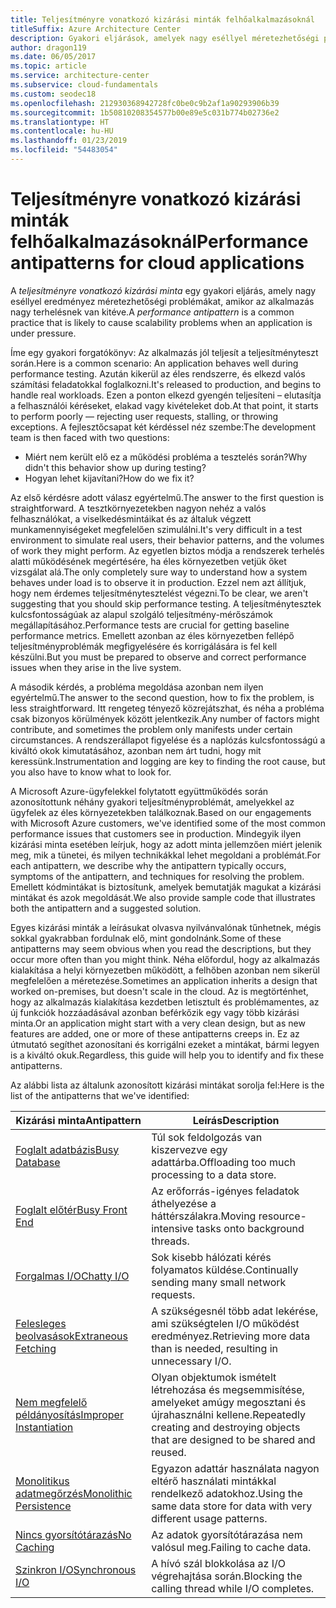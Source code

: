```yaml
---
title: Teljesítményre vonatkozó kizárási minták felhőalkalmazásoknál
titleSuffix: Azure Architecture Center
description: Gyakori eljárások, amelyek nagy eséllyel méretezhetőségi problémákat okoznak.
author: dragon119
ms.date: 06/05/2017
ms.topic: article
ms.service: architecture-center
ms.subservice: cloud-fundamentals
ms.custom: seodec18
ms.openlocfilehash: 212930368942728fc0be0c9b2af1a90293906b39
ms.sourcegitcommit: 1b50810208354577b00e89e5c031b774b02736e2
ms.translationtype: HT
ms.contentlocale: hu-HU
ms.lasthandoff: 01/23/2019
ms.locfileid: "54483054"
---
```

# <a name="performance-antipatterns-for-cloud-applications"></a><span data-ttu-id="95871-103">Teljesítményre vonatkozó kizárási minták felhőalkalmazásoknál</span><span class="sxs-lookup"><span data-stu-id="95871-103">Performance antipatterns for cloud applications</span></span>

<span data-ttu-id="95871-104">A *teljesítményre vonatkozó kizárási minta* egy gyakori eljárás, amely nagy eséllyel eredményez méretezhetőségi problémákat, amikor az alkalmazás nagy terhelésnek van kitéve.</span><span class="sxs-lookup"><span data-stu-id="95871-104">A *performance antipattern* is a common practice that is likely to cause scalability problems when an application is under pressure.</span></span>

<span data-ttu-id="95871-105">Íme egy gyakori forgatókönyv: Az alkalmazás jól teljesít a teljesítményteszt során.</span><span class="sxs-lookup"><span data-stu-id="95871-105">Here is a common scenario: An application behaves well during performance testing.</span></span> <span data-ttu-id="95871-106">Azután kikerül az éles rendszerre, és elkezd valós számítási feladatokkal foglalkozni.</span><span class="sxs-lookup"><span data-stu-id="95871-106">It's released to production, and begins to handle real workloads.</span></span> <span data-ttu-id="95871-107">Ezen a ponton elkezd gyengén teljesíteni – elutasítja a felhasználói kéréseket, elakad vagy kivételeket dob.</span><span class="sxs-lookup"><span data-stu-id="95871-107">At that point, it starts to perform poorly &mdash; rejecting user requests, stalling, or throwing exceptions.</span></span> <span data-ttu-id="95871-108">A fejlesztőcsapat két kérdéssel néz szembe:</span><span class="sxs-lookup"><span data-stu-id="95871-108">The development team is then faced with two questions:</span></span>

- <span data-ttu-id="95871-109">Miért nem került elő ez a működési probléma a tesztelés során?</span><span class="sxs-lookup"><span data-stu-id="95871-109">Why didn't this behavior show up during testing?</span></span>
- <span data-ttu-id="95871-110">Hogyan lehet kijavítani?</span><span class="sxs-lookup"><span data-stu-id="95871-110">How do we fix it?</span></span>

<span data-ttu-id="95871-111">Az első kérdésre adott válasz egyértelmű.</span><span class="sxs-lookup"><span data-stu-id="95871-111">The answer to the first question is straightforward.</span></span> <span data-ttu-id="95871-112">A tesztkörnyezetekben nagyon nehéz a valós felhasználókat, a viselkedésmintáikat és az általuk végzett munkamennyiségeket megfelelően szimulálni.</span><span class="sxs-lookup"><span data-stu-id="95871-112">It's very difficult in a test environment to simulate real users, their behavior patterns, and the volumes of work they might perform.</span></span> <span data-ttu-id="95871-113">Az egyetlen biztos módja a rendszerek terhelés alatti működésének megértésére, ha éles környezetben vetjük őket vizsgálat alá.</span><span class="sxs-lookup"><span data-stu-id="95871-113">The only completely sure way to understand how a system behaves under load is to observe it in production.</span></span> <span data-ttu-id="95871-114">Ezzel nem azt állítjuk, hogy nem érdemes teljesítménytesztelést végezni.</span><span class="sxs-lookup"><span data-stu-id="95871-114">To be clear, we aren't suggesting that you should skip performance testing.</span></span> <span data-ttu-id="95871-115">A teljesítménytesztek kulcsfontosságúak az alapul szolgáló teljesítmény-mérőszámok megállapításához.</span><span class="sxs-lookup"><span data-stu-id="95871-115">Performance tests are crucial for getting baseline performance metrics.</span></span> <span data-ttu-id="95871-116">Emellett azonban az éles környezetben fellépő teljesítményproblémák megfigyelésére és korrigálására is fel kell készülni.</span><span class="sxs-lookup"><span data-stu-id="95871-116">But you must be prepared to observe and correct performance issues when they arise in the live system.</span></span>

<span data-ttu-id="95871-117">A második kérdés, a probléma megoldása azonban nem ilyen egyértelmű.</span><span class="sxs-lookup"><span data-stu-id="95871-117">The answer to the second question, how to fix the problem, is less straightforward.</span></span> <span data-ttu-id="95871-118">Itt rengeteg tényező közrejátszhat, és néha a probléma csak bizonyos körülmények között jelentkezik.</span><span class="sxs-lookup"><span data-stu-id="95871-118">Any number of factors might contribute, and sometimes the problem only manifests under certain circumstances.</span></span> <span data-ttu-id="95871-119">A rendszerállapot figyelése és a naplózás kulcsfontosságú a kiváltó okok kimutatásához, azonban nem árt tudni, hogy mit keressünk.</span><span class="sxs-lookup"><span data-stu-id="95871-119">Instrumentation and logging are key to finding the root cause, but you also have to know what to look for.</span></span>

<span data-ttu-id="95871-120">A Microsoft Azure-ügyfelekkel folytatott együttműködés során azonosítottunk néhány gyakori teljesítményproblémát, amelyekkel az ügyfelek az éles környezetekben találkoznak.</span><span class="sxs-lookup"><span data-stu-id="95871-120">Based on our engagements with Microsoft Azure customers, we've identified some of the most common performance issues that customers see in production.</span></span> <span data-ttu-id="95871-121">Mindegyik ilyen kizárási minta esetében leírjuk, hogy az adott minta jellemzően miért jelenik meg, mik a tünetei, és milyen technikákkal lehet megoldani a problémát.</span><span class="sxs-lookup"><span data-stu-id="95871-121">For each antipattern, we describe why the antipattern typically occurs, symptoms of the antipattern, and techniques for resolving the problem.</span></span> <span data-ttu-id="95871-122">Emellett kódmintákat is biztosítunk, amelyek bemutatják magukat a kizárási mintákat és azok megoldását.</span><span class="sxs-lookup"><span data-stu-id="95871-122">We also provide sample code that illustrates both the antipattern and a suggested solution.</span></span>

<span data-ttu-id="95871-123">Egyes kizárási minták a leírásukat olvasva nyilvánvalónak tűnhetnek, mégis sokkal gyakrabban fordulnak elő, mint gondolnánk.</span><span class="sxs-lookup"><span data-stu-id="95871-123">Some of these antipatterns may seem obvious when you read the descriptions, but they occur more often than you might think.</span></span> <span data-ttu-id="95871-124">Néha előfordul, hogy az alkalmazás kialakítása a helyi környezetben működött, a felhőben azonban nem sikerül megfelelően a méretezése.</span><span class="sxs-lookup"><span data-stu-id="95871-124">Sometimes an application inherits a design that worked on-premises, but doesn't scale in the cloud.</span></span> <span data-ttu-id="95871-125">Az is megtörténhet, hogy az alkalmazás kialakítása kezdetben letisztult és problémamentes, az új funkciók hozzáadásával azonban beférkőzik egy vagy több kizárási minta.</span><span class="sxs-lookup"><span data-stu-id="95871-125">Or an application might start with a very clean design, but as new features are added, one or more of these antipatterns creeps in.</span></span> <span data-ttu-id="95871-126">Ez az útmutató segíthet azonosítani és korrigálni ezeket a mintákat, bármi legyen is a kiváltó okuk.</span><span class="sxs-lookup"><span data-stu-id="95871-126">Regardless, this guide will help you to identify and fix these antipatterns.</span></span>

<span data-ttu-id="95871-127">Az alábbi lista az általunk azonosított kizárási mintákat sorolja fel:</span><span class="sxs-lookup"><span data-stu-id="95871-127">Here is the list of the antipatterns that we've identified:</span></span>

| <span data-ttu-id="95871-128">Kizárási minta</span><span class="sxs-lookup"><span data-stu-id="95871-128">Antipattern</span></span> | <span data-ttu-id="95871-129">Leírás</span><span class="sxs-lookup"><span data-stu-id="95871-129">Description</span></span> |
|-------------|-------------|
| <span data-ttu-id="95871-130">[Foglalt adatbázis][BusyDatabase]</span><span class="sxs-lookup"><span data-stu-id="95871-130">[Busy Database][BusyDatabase]</span></span> | <span data-ttu-id="95871-131">Túl sok feldolgozás van kiszervezve egy adattárba.</span><span class="sxs-lookup"><span data-stu-id="95871-131">Offloading too much processing to a data store.</span></span> |
| <span data-ttu-id="95871-132">[Foglalt előtér][BusyFrontEnd]</span><span class="sxs-lookup"><span data-stu-id="95871-132">[Busy Front End][BusyFrontEnd]</span></span> | <span data-ttu-id="95871-133">Az erőforrás-igényes feladatok áthelyezése a háttérszálakra.</span><span class="sxs-lookup"><span data-stu-id="95871-133">Moving resource-intensive tasks onto background threads.</span></span> |
| <span data-ttu-id="95871-134">[Forgalmas I/O][ChattyIO]</span><span class="sxs-lookup"><span data-stu-id="95871-134">[Chatty I/O][ChattyIO]</span></span> | <span data-ttu-id="95871-135">Sok kisebb hálózati kérés folyamatos küldése.</span><span class="sxs-lookup"><span data-stu-id="95871-135">Continually sending many small network requests.</span></span> |
| <span data-ttu-id="95871-136">[Felesleges beolvasások][ExtraneousFetching]</span><span class="sxs-lookup"><span data-stu-id="95871-136">[Extraneous Fetching][ExtraneousFetching]</span></span> | <span data-ttu-id="95871-137">A szükségesnél több adat lekérése, ami szükségtelen I/O működést eredményez.</span><span class="sxs-lookup"><span data-stu-id="95871-137">Retrieving more data than is needed, resulting in unnecessary I/O.</span></span> |
| <span data-ttu-id="95871-138">[Nem megfelelő példányosítás][ImproperInstantiation]</span><span class="sxs-lookup"><span data-stu-id="95871-138">[Improper Instantiation][ImproperInstantiation]</span></span> | <span data-ttu-id="95871-139">Olyan objektumok ismételt létrehozása és megsemmisítése, amelyeket amúgy megosztani és újrahasználni kellene.</span><span class="sxs-lookup"><span data-stu-id="95871-139">Repeatedly creating and destroying objects that are designed to be shared and reused.</span></span> |
| <span data-ttu-id="95871-140">[Monolitikus adatmegőrzés][MonolithicPersistence]</span><span class="sxs-lookup"><span data-stu-id="95871-140">[Monolithic Persistence][MonolithicPersistence]</span></span> | <span data-ttu-id="95871-141">Egyazon adattár használata nagyon eltérő használati mintákkal rendelkező adatokhoz.</span><span class="sxs-lookup"><span data-stu-id="95871-141">Using the same data store for data with very different usage patterns.</span></span> |
| <span data-ttu-id="95871-142">[Nincs gyorsítótárazás][NoCaching]</span><span class="sxs-lookup"><span data-stu-id="95871-142">[No Caching][NoCaching]</span></span> | <span data-ttu-id="95871-143">Az adatok gyorsítótárazása nem valósul meg.</span><span class="sxs-lookup"><span data-stu-id="95871-143">Failing to cache data.</span></span> |
| <span data-ttu-id="95871-144">[Szinkron I/O][SynchronousIO]</span><span class="sxs-lookup"><span data-stu-id="95871-144">[Synchronous I/O][SynchronousIO]</span></span> | <span data-ttu-id="95871-145">A hívó szál blokkolása az I/O végrehajtása során.</span><span class="sxs-lookup"><span data-stu-id="95871-145">Blocking the calling thread while I/O completes.</span></span> |

[BusyDatabase]: ./busy-database/index.md
[BusyFrontEnd]: ./busy-front-end/index.md
[ChattyIO]: ./chatty-io/index.md
[ExtraneousFetching]: ./extraneous-fetching/index.md
[ImproperInstantiation]: ./improper-instantiation/index.md
[MonolithicPersistence]: ./monolithic-persistence/index.md
[NoCaching]: ./no-caching/index.md
[SynchronousIO]: ./synchronous-io/index.md
